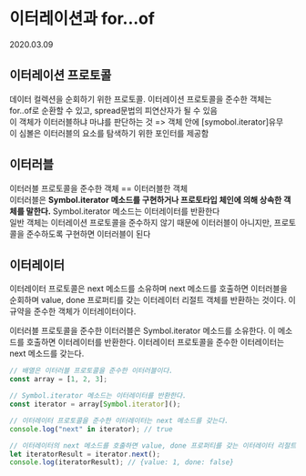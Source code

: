 # 이터레이션과 for...of

2020.03.09

## 이터레이션 프로토콜

데이터 컬렉션을 순회하기 위한 프로토콜. 이터레이션 프로토콜을 준수한 객체는  
for..of로 순환할 수 있고, spread문법의 피연산자가 될 수 있음  
이 객체가 이터러블하냐 마냐를 판단하는 것 => 객체 안에 [symobol.iterator]유무  
이 심볼은 이터러블의 요소를 탐색하기 위한 포인터를 제공함

## 이터러블

이터러블 프로토콜을 준수한 객체 == 이터러블한 객체  
이터러블은 **Symbol.iterator 메소드를 구현하거나 프로토타입 체인에 의해 상속한 객체를 말한다.** Symbol.iterator 메소드는 이터레이터를 반환한다  
일반 객체는 이터레이션 프로토콜을 준수하지 않기 때문에 이터러블이 아니지만, 프로토콜을 준수하도록 구현하면 이터러블이 된다

## 이터레이터

이터레이터 프로토콜은 next 메소드를 소유하며 next 메소드를 호출하면 이터러블을 순회하며 value, done 프로퍼티를 갖는 이터레이터 리절트 객체를 반환하는 것이다. 이 규약을 준수한 객체가 이터레이터이다.

이터러블 프로토콜을 준수한 이터러블은 Symbol.iterator 메소드를 소유한다. 이 메소드를 호출하면 이터레이터를 반환한다. 이터레이터 프로토콜을 준수한 이터레이터는 next 메소드를 갖는다.

```javascript
// 배열은 이터러블 프로토콜을 준수한 이터러블이다.
const array = [1, 2, 3];

// Symbol.iterator 메소드는 이터레이터를 반환한다.
const iterator = array[Symbol.iterator]();

// 이터레이터 프로토콜을 준수한 이터레이터는 next 메소드를 갖는다.
console.log("next" in iterator); // true

// 이터레이터의 next 메소드를 호출하면 value, done 프로퍼티를 갖는 이터레이터 리절트 객체를 반환한다.
let iteratorResult = iterator.next();
console.log(iteratorResult); // {value: 1, done: false}
```
